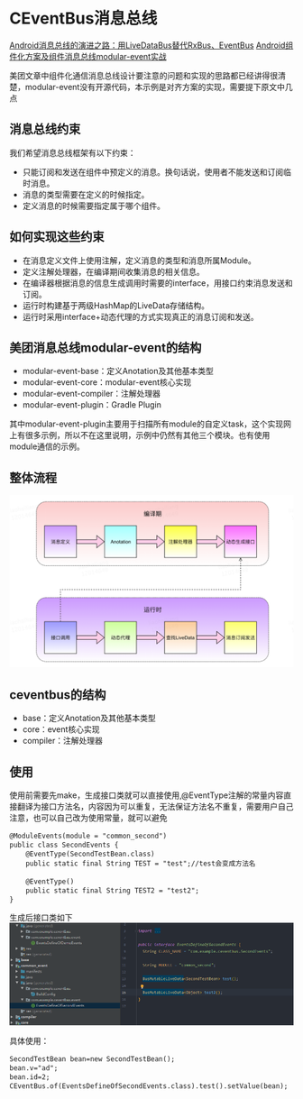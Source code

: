 # CEventBus消息总线
[Android消息总线的演进之路：用LiveDataBus替代RxBus、EventBus](https://tech.meituan.com/2018/07/26/android-livedatabus.html)
[Android组件化方案及组件消息总线modular-event实战](https://tech.meituan.com/2018/12/20/modular-event.html)

美团文章中组件化通信消息总线设计要注意的问题和实现的思路都已经讲得很清楚，modular-event没有开源代码，本示例是对齐方案的实现，需要提下原文中几点

## 消息总线约束
我们希望消息总线框架有以下约束：

* 只能订阅和发送在组件中预定义的消息。换句话说，使用者不能发送和订阅临时消息。
* 消息的类型需要在定义的时候指定。
* 定义消息的时候需要指定属于哪个组件。

## 如何实现这些约束
* 在消息定义文件上使用注解，定义消息的类型和消息所属Module。
* 定义注解处理器，在编译期间收集消息的相关信息。
* 在编译器根据消息的信息生成调用时需要的interface，用接口约束消息发送和订阅。
* 运行时构建基于两级HashMap的LiveData存储结构。
* 运行时采用interface+动态代理的方式实现真正的消息订阅和发送。

## 美团消息总线modular-event的结构
* modular-event-base：定义Anotation及其他基本类型
* modular-event-core：modular-event核心实现
* modular-event-compiler：注解处理器
* modular-event-plugin：Gradle Plugin

其中modular-event-plugin主要用于扫描所有module的自定义task，这个实现网上有很多示例，所以不在这里说明，示例中仍然有其他三个模块。也有使用module通信的示例。
## 整体流程

![](./module_event.png)
## ceventbus的结构
* base：定义Anotation及其他基本类型
* core：event核心实现
* compiler：注解处理器

## 使用
使用前需要先make，生成接口类就可以直接使用,@EventType注解的常量内容直接翻译为接口方法名，内容因为可以重复，无法保证方法名不重复，需要用户自己注意，也可以自己改为使用常量，就可以避免

	@ModuleEvents(module = "common_second")
	public class SecondEvents {
	    @EventType(SecondTestBean.class)
	    public static final String TEST = "test";//test会变成方法名
	
	    @EventType()
	    public static final String TEST2 = "test2";
	}

生成后接口类如下
![](./eventDefineOfSecondEvents.png)

具体使用：

	SecondTestBean bean=new SecondTestBean();
    bean.v="ad";
    bean.id=2;
    CEventBus.of(EventsDefineOfSecondEvents.class).test().setValue(bean);